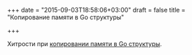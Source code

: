 +++
date = "2015-09-03T18:58:06+03:00"
draft = false
title = "Копирование памяти в Go структуры"

+++

<p>Хитрости при <a href="https://utcc.utoronto.ca/~cks/space/blog/programming/GoMemoryToStructures">копировании памяти в Go структуры</a>.</p>


